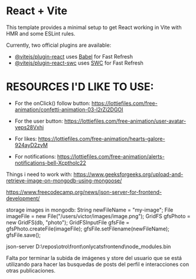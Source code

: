 # React + Vite

This template provides a minimal setup to get React working in Vite with HMR and some ESLint rules.

Currently, two official plugins are available:

- [@vitejs/plugin-react](https://github.com/vitejs/vite-plugin-react/blob/main/packages/plugin-react/README.md) uses [Babel](https://babeljs.io/) for Fast Refresh
- [@vitejs/plugin-react-swc](https://github.com/vitejs/vite-plugin-react-swc) uses [SWC](https://swc.rs/) for Fast Refresh



# RESOURCES I'D LIKE TO USE:
- For the onClick() follow button: https://lottiefiles.com/free-animation/confetti-animation-03-l2rZi2DGOI

- For the user button: https://lottiefiles.com/free-animation/user-avatar-yeps28Vxhi

- For likes: https://lottiefiles.com/free-animation/hearts-galore-924ayD2zyM

- For notifications: https://lottiefiles.com/free-animation/alerts-notifications-bell-Xcptholc22


Things i need to work with:
https://www.geeksforgeeks.org/upload-and-retrieve-image-on-mongodb-using-mongoose/

https://www.freecodecamp.org/news/json-server-for-frontend-development/

storage images in mongodb:
String newFileName = "my-image"; File imageFile = new File("/users/victor/images/image.png"); GridFS gfsPhoto = new GridFS(db, "photo"); GridFSInputFile gfsFile = gfsPhoto.createFile(imageFile); gfsFile.setFilename(newFileName); gfsFile.save();

json-server
D:\repos\otro\front\onlycatsfrontend\node_modules\.bin

Falta por terminar la subida de imágenes y store del usuario que se está utilizando para hacer las busquedas de posts del perfil e interacciones con otras publicaciones.